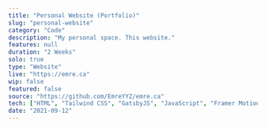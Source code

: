 ```yaml
---
title: "Personal Website (Portfolio)"
slug: "personal-website"
category: "Code"
description: "My personal space. This website."
features: null
duration: "2 Weeks"
solo: true
type: "Website"
live: "https://emre.ca"
wip: false
featured: false
source: "https://github.com/EmreYYZ/emre.ca"
tech: ["HTML", "Tailwind CSS", "GatsbyJS", "JavaScript", "Framer Motion"]
date: "2021-09-12"
---
```

